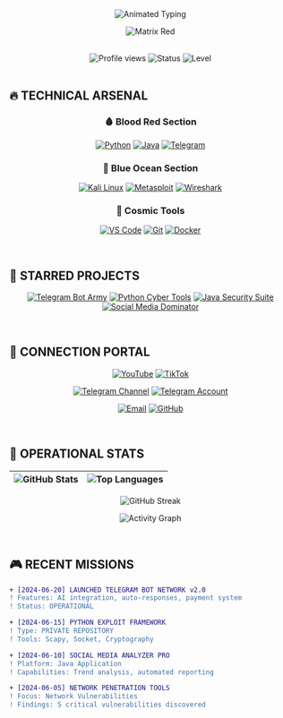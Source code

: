 <div align="center">
  <img src="https://readme-typing-svg.demolab.com?font=Black+Ops+One&weight=900&size=45&duration=6000&pause=1000&color=FF0000&background=000000&center=true&vCenter=true&width=1000&height=120&lines=++++++++++++KIMO+PRO++++++++++++;+++++++THE+PHANTOM+CODER+++++++" alt="Animated Typing" />
  
  ![Matrix Red](https://media.giphy.com/media/v1.Y2lkPTc5MGI3NjExcWJ1Z2JwY3V6Y2VvZ3V4bXZ6eG5qY3B5Z3J4eGJxZ2R2a2F6bCZlcD12MV9pbnRlcm5hbF9naWZfYnlfaWQmY3Q9Zw/qgQUggAC3Pfv687qPC/giphy.gif?width=800&height=300&fit=cover)
</div>

<br>

<div align="center">
  <img src="https://komarev.com/ghpvc/?username=KIMO-PRO&label=PROFILE+VISITS&color=FF0000&style=for-the-badge&labelColor=000000" alt="Profile views"/>
  <img src="https://img.shields.io/badge/STATUS-HACKING-red?style=for-the-badge&logo=starship&logoColor=white&labelColor=000000" alt="Status"/>
  <img src="https://img.shields.io/badge/LEVEL-LEGENDARY-blue?style=for-the-badge&logo=level-up&logoColor=white&labelColor=000000" alt="Level"/>
</div>

<br>

## 🔥 **TECHNICAL ARSENAL**

<div align="center">
  
### 🩸 **Blood Red Section**
[![Python](https://img.shields.io/badge/-PYTHON%20SLAYER-FF0000?style=for-the-badge&logo=python&logoColor=white&labelColor=000000)](https://www.python.org/)
[![Java](https://img.shields.io/badge/-JAVA%20ASSASSIN-FF0000?style=for-the-badge&logo=java&logoColor=white&labelColor=000000)](https://www.java.com/)
[![Telegram](https://img.shields.io/badge/-TELEGRAM%20DOMINATOR-FF0000?style=for-the-badge&logo=telegram&logoColor=white&labelColor=000000)](https://telegram.org/)

### 🔵 **Blue Ocean Section**
[![Kali Linux](https://img.shields.io/badge/-KALI%20NINJA-0066FF?style=for-the-badge&logo=kali-linux&logoColor=white&labelColor=000000)](https://www.kali.org/)
[![Metasploit](https://img.shields.io/badge/-METASPLOIT%20MASTER-0066FF?style=for-the-badge&logo=metasploit&logoColor=white&labelColor=000000)](https://www.metasploit.com/)
[![Wireshark](https://img.shields.io/badge/-WIRESHARK%20SENSEI-0066FF?style=for-the-badge&logo=wireshark&logoColor=white&labelColor=000000)](https://www.wireshark.org/)

### 🌌 **Cosmic Tools**
[![VS Code](https://img.shields.io/badge/-VS%20CODE%20GOD-8800FF?style=for-the-badge&logo=visual-studio-code&logoColor=white&labelColor=000000)](https://code.visualstudio.com/)
[![Git](https://img.shields.io/badge/-GIT%20OVERLORD-8800FF?style=for-the-badge&logo=git&logoColor=white&labelColor=000000)](https://git-scm.com/)
[![Docker](https://img.shields.io/badge/-DOCKER%20TITAN-8800FF?style=for-the-badge&logo=docker&logoColor=white&labelColor=000000)](https://www.docker.com/)

</div>

<br>

## 🌠 **STARRED PROJECTS**

<div align="center">
  
[![Telegram Bot Army](https://img.shields.io/badge/-TELEGRAM%20BOT%20ARMY-FF0000?style=for-the-badge&logo=telegram&logoColor=white&labelColor=000000)](https://t.me/S_P_KIMO)
[![Python Cyber Tools](https://img.shields.io/badge/-PYTHON%20CYBER%20TOOLS-0066FF?style=for-the-badge&logo=python&logoColor=white&labelColor=000000)](https://github.com/KIMO-PRO)
[![Java Security Suite](https://img.shields.io/badge/-JAVA%20SECURITY%20SUITE-8800FF?style=for-the-badge&logo=java&logoColor=white&labelColor=000000)](https://github.com/KIMO-PRO)
[![Social Media Dominator](https://img.shields.io/badge/-SOCIAL%20MEDIA%20DOMINATOR-FF0000?style=for-the-badge&logo=instagram&logoColor=white&labelColor=000000)](https://github.com/KIMO-PRO)

</div>

<br>

## 🌌 **CONNECTION PORTAL**

<div align="center">
  
[![YouTube](https://img.shields.io/badge/-YOUTUBE%20CHANNEL-FF0000?style=for-the-badge&logo=youtube&logoColor=white&labelColor=000000&width=300)](https://youtube.com/@kimo_pro.1)
[![TikTok](https://img.shields.io/badge/-TIKTOK%20PAGE-0066FF?style=for-the-badge&logo=tiktok&logoColor=white&labelColor=000000&width=300)](https://www.tiktok.com/@kimo.pro)

[![Telegram Channel](https://img.shields.io/badge/-TELEGRAM%20CHANNEL-8800FF?style=for-the-badge&logo=telegram&logoColor=white&labelColor=000000&width=300)](https://t.me/S_P_KIMO)
[![Telegram Account](https://img.shields.io/badge/-TELEGRAM%20ACCOUNT-FF0000?style=for-the-badge&logo=telegram&logoColor=white&labelColor=000000&width=300)](https://t.me/KIMO_VIP)

[![Email](https://img.shields.io/badge/-BLOOD%20EMAIL-FF0000?style=for-the-badge&logo=gmail&logoColor=white&labelColor=000000&width=300)](mailto:lava4ggaming@gmail.com)
[![GitHub](https://img.shields.io/badge/-GITHUB%20VAULT-0066FF?style=for-the-badge&logo=github&logoColor=white&labelColor=000000&width=300)](https://github.com/KIMO-PRO)

</div>

<br>

## 📡 **OPERATIONAL STATS**

<div align="center">
  
| ![GitHub Stats](https://github-readme-stats.vercel.app/api?username=KIMO-PRO&show_icons=true&theme=dark&hide_border=true&bg_color=000000&include_all_commits=true&count_private=true&title_color=FF0000&text_color=FFFFFF&icon_color=0066FF&border_color=8800FF) | ![Top Languages](https://github-readme-stats.vercel.app/api/top-langs/?username=KIMO-PRO&layout=compact&theme=dark&hide_border=true&bg_color=000000&langs_count=8&title_color=0066FF&text_color=FFFFFF&border_color=FF0000) |
|---------------------------------------------------------------------------------------------------------------------------------------------------------------------------------------|--------------------------------------------------------------------------------------------------------------------------------------------------------------------|

![GitHub Streak](https://github-readme-streak-stats.herokuapp.com/?user=KIMO-PRO&theme=dark&hide_border=true&background=000000&stroke=8800FF&ring=FF0000&fire=0066FF&currStreakNum=FFFFFF&sideNums=FFFFFF&currStreakLabel=FFFFFF&sideLabels=FFFFFF&dates=FFFFFF)

![Activity Graph](https://github-readme-activity-graph.vercel.app/graph?username=KIMO-PRO&theme=github-dark&hide_border=true&bg_color=000000&color=FFFFFF&line=FF0000&point=0066FF&area=true&area_color=8800FF)

</div>

<br>

## 🎮 **RECENT MISSIONS**

```diff
+ [2024-06-20] LAUNCHED TELEGRAM BOT NETWORK v2.0
! Features: AI integration, auto-responses, payment system
! Status: OPERATIONAL

+ [2024-06-15] PYTHON EXPLOIT FRAMEWORK
! Type: PRIVATE REPOSITORY
! Tools: Scapy, Socket, Cryptography

+ [2024-06-10] SOCIAL MEDIA ANALYZER PRO
! Platform: Java Application
! Capabilities: Trend analysis, automated reporting

+ [2024-06-05] NETWORK PENETRATION TOOLS
! Focus: Network Vulnerabilities
! Findings: 5 critical vulnerabilities discovered
